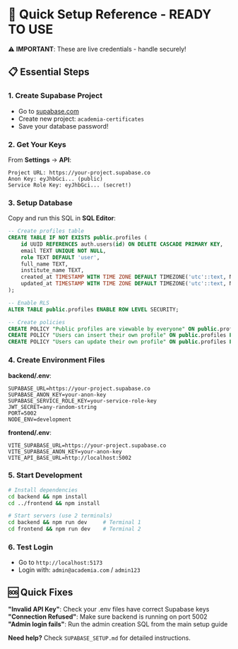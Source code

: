 # 🔧 Quick Setup Reference - READY TO USE

⚠️ **IMPORTANT**: These are live credentials - handle securely!

## 📋 Essential Steps

### 1. Create Supabase Project
- Go to [supabase.com](https://supabase.com/dashboard)
- Create new project: `academia-certificates`
- Save your database password!

### 2. Get Your Keys
From **Settings** → **API**:
```
Project URL: https://your-project.supabase.co
Anon Key: eyJhbGci... (public)
Service Role Key: eyJhbGci... (secret!)
```

### 3. Setup Database
Copy and run this SQL in **SQL Editor**:

```sql
-- Create profiles table
CREATE TABLE IF NOT EXISTS public.profiles (
    id UUID REFERENCES auth.users(id) ON DELETE CASCADE PRIMARY KEY,
    email TEXT UNIQUE NOT NULL,
    role TEXT DEFAULT 'user',
    full_name TEXT,
    institute_name TEXT,
    created_at TIMESTAMP WITH TIME ZONE DEFAULT TIMEZONE('utc'::text, NOW()) NOT NULL,
    updated_at TIMESTAMP WITH TIME ZONE DEFAULT TIMEZONE('utc'::text, NOW()) NOT NULL
);

-- Enable RLS
ALTER TABLE public.profiles ENABLE ROW LEVEL SECURITY;

-- Create policies
CREATE POLICY "Public profiles are viewable by everyone" ON public.profiles FOR SELECT USING (true);
CREATE POLICY "Users can insert their own profile" ON public.profiles FOR INSERT WITH CHECK (auth.uid() = id);
CREATE POLICY "Users can update their own profile" ON public.profiles FOR UPDATE USING (auth.uid() = id);
```

### 4. Create Environment Files

**backend/.env**:
```env
SUPABASE_URL=https://your-project.supabase.co
SUPABASE_ANON_KEY=your-anon-key
SUPABASE_SERVICE_ROLE_KEY=your-service-role-key
JWT_SECRET=any-random-string
PORT=5002
NODE_ENV=development
```

**frontend/.env**:
```env
VITE_SUPABASE_URL=https://your-project.supabase.co
VITE_SUPABASE_ANON_KEY=your-anon-key
VITE_API_BASE_URL=http://localhost:5002
```

### 5. Start Development
```bash
# Install dependencies
cd backend && npm install
cd ../frontend && npm install

# Start servers (use 2 terminals)
cd backend && npm run dev     # Terminal 1
cd frontend && npm run dev    # Terminal 2
```

### 6. Test Login
- Go to `http://localhost:5173`
- Login with: `admin@academia.com` / `admin123`

## 🆘 Quick Fixes

**"Invalid API Key"**: Check your .env files have correct Supabase keys  
**"Connection Refused"**: Make sure backend is running on port 5002  
**"Admin login fails"**: Run the admin creation SQL from the main setup guide  

**Need help?** Check `SUPABASE_SETUP.md` for detailed instructions.